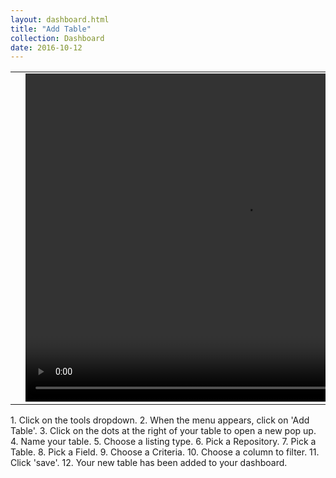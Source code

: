 ```yaml
---
layout: dashboard.html
title: "Add Table"
collection: Dashboard
date: 2016-10-12
---
```

<table>
<tr>
<td width="50px"></td>
<td width="700px">
<video width="700" height="525" controls>
	<source src="/assets/video/Dashboard/How_to_create_a_table.mp4" type="video/mp4">
	Your browser does not support the video tag.
</video>
</td>
<td width="50px"></td>
</tr>
</table>
1. Click on the tools dropdown.
2. When the menu appears, click on 'Add Table'.
3. Click on the dots at the right of your table to open a new pop up.
4. Name your table.
5. Choose a listing type.
6. Pick a Repository.
7. Pick a Table.
8. Pick a Field.
9. Choose a Criteria.
10. Choose a column to filter.
11. Click 'save'.
12. Your new table has been added to your dashboard.
